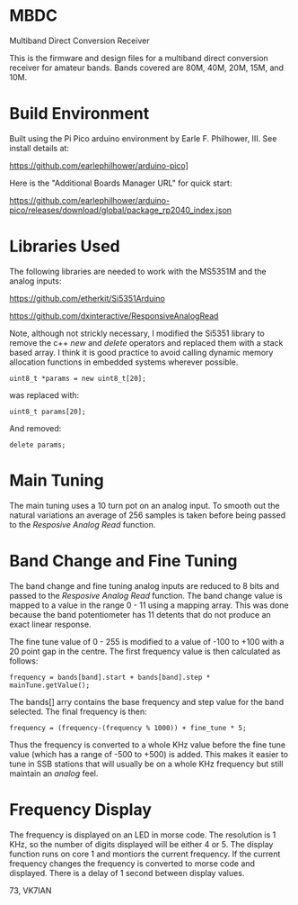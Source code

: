 # MBDC
Multiband Direct Conversion Receiver

This is the firmware and design files for a multiband direct conversion receiver for amateur bands. Bands covered are 80M, 40M, 20M, 15M, and 10M.

# Build Environment

Built using the Pi Pico arduino environment by Earle F. Philhower, III. See install details at:

https://github.com/earlephilhower/arduino-pico]


Here is the "Additional Boards Manager URL" for quick start:

https://github.com/earlephilhower/arduino-pico/releases/download/global/package_rp2040_index.json

# Libraries Used
The following libraries are needed to work with the MS5351M and the analog inputs:

https://github.com/etherkit/Si5351Arduino

https://github.com/dxinteractive/ResponsiveAnalogRead

Note, although not strickly necessary, I modified the Si5351 library to remove the c++ *new* and *delete* operators and replaced them with a stack based array. I think it is good practice to avoid calling dynamic memory allocation functions in embedded systems wherever possible.
```
uint8_t *params = new uint8_t[20];
```
was replaced with:
```
uint8_t params[20];
```
And removed:
```
delete params;
```

# Main Tuning
The main tuning uses a 10 turn pot on an analog input. To smooth out the natural variations an average of 256 samples is taken before being passed to the *Resposive Analog Read* function.


# Band Change and Fine Tuning
The band change and fine tuning analog inputs are reduced to 8 bits and passed to the *Resposive Analog Read* function. The band change value is mapped to a value in the range 0 - 11 using a mapping array. This was done because the band potentiometer has 11 detents that do not produce an exact linear response.

The fine tune value of 0 - 255 is modified to a value of -100 to +100 with a 20 point gap in the centre. The first frequency value is then calculated as follows:
```
frequency = bands[band].start + bands[band].step * mainTune.getValue();
```
The bands[] arry contains the base frequency and step value for the band selected. The final frequency is then:
```
frequency = (frequency-(frequency % 1000)) + fine_tune * 5;
```
Thus the frequency is converted to a whole KHz value before the fine tune value (which has a range of -500 to +500) is added. This makes it easier to tune in SSB stations that will usually be on a whole KHz frequency but still maintain an *analog* feel.

# Frequency Display
The frequency is displayed on an LED in morse code. The resolution is 1 KHz, so the number of digits displayed will be either 4 or 5. The display function runs on core 1 and montiors the current frequency. If the current frequency changes the frequency is converted to morse code and displayed. There is a delay of 1 second between display values.

73, VK7IAN
